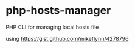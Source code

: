 # php-hosts-manager
PHP CLI for managing local hosts file

using https://gist.github.com/mikeflynn/4278796